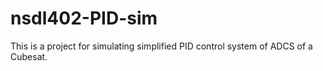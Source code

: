 # nsdl402-PID-sim
This is a project for simulating simplified PID control system of ADCS of a Cubesat.
